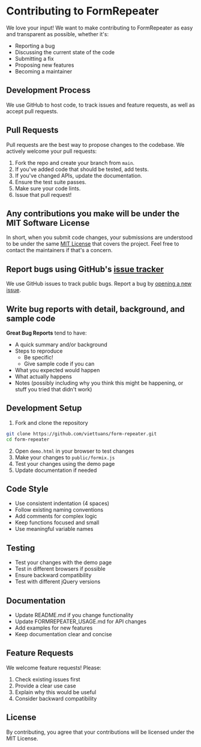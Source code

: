 # Contributing to FormRepeater

We love your input! We want to make contributing to FormRepeater as easy and transparent as possible, whether it's:

- Reporting a bug
- Discussing the current state of the code
- Submitting a fix
- Proposing new features
- Becoming a maintainer

## Development Process

We use GitHub to host code, to track issues and feature requests, as well as accept pull requests.

## Pull Requests

Pull requests are the best way to propose changes to the codebase. We actively welcome your pull requests:

1. Fork the repo and create your branch from `main`.
2. If you've added code that should be tested, add tests.
3. If you've changed APIs, update the documentation.
4. Ensure the test suite passes.
5. Make sure your code lints.
6. Issue that pull request!

## Any contributions you make will be under the MIT Software License

In short, when you submit code changes, your submissions are understood to be under the same [MIT License](http://choosealicense.com/licenses/mit/) that covers the project. Feel free to contact the maintainers if that's a concern.

## Report bugs using GitHub's [issue tracker](https://github.com/viettuans/form-repeater/issues)

We use GitHub issues to track public bugs. Report a bug by [opening a new issue](https://github.com/viettuans/form-repeater/issues/new).

## Write bug reports with detail, background, and sample code

**Great Bug Reports** tend to have:

- A quick summary and/or background
- Steps to reproduce
  - Be specific!
  - Give sample code if you can
- What you expected would happen
- What actually happens
- Notes (possibly including why you think this might be happening, or stuff you tried that didn't work)

## Development Setup

1. Fork and clone the repository
```bash
git clone https://github.com/viettuans/form-repeater.git
cd form-repeater
```

2. Open `demo.html` in your browser to test changes
3. Make your changes to `public/formix.js`
4. Test your changes using the demo page
5. Update documentation if needed

## Code Style

- Use consistent indentation (4 spaces)
- Follow existing naming conventions
- Add comments for complex logic
- Keep functions focused and small
- Use meaningful variable names

## Testing

- Test your changes with the demo page
- Test in different browsers if possible
- Ensure backward compatibility
- Test with different jQuery versions

## Documentation

- Update README.md if you change functionality
- Update FORMREPEATER_USAGE.md for API changes
- Add examples for new features
- Keep documentation clear and concise

## Feature Requests

We welcome feature requests! Please:

1. Check existing issues first
2. Provide a clear use case
3. Explain why this would be useful
4. Consider backward compatibility

## License

By contributing, you agree that your contributions will be licensed under the MIT License.
